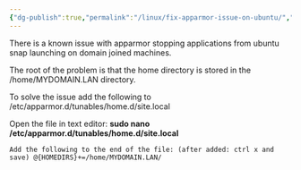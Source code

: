 ```yaml
---
{"dg-publish":true,"permalink":"/linux/fix-apparmor-issue-on-ubuntu/","tags":["public","linux","fix","domain","activedirectory","ubuntu"],"noteIcon":"1","created":"2023-08-15T14:20:14.000+02:00","updated":"2022-12-23T10:22:06.000+01:00"}
---
```


There is a known issue with apparmor stopping applications from ubuntu snap launching on domain joined machines.

The root of the problem is that the home directory is stored in the /home/MYDOMAIN.LAN directory.

To solve the issue add the following to /etc/apparmor.d/tunables/home.d/site.local

Open the file in text editor: **sudo nano /etc/apparmor.d/tunables/home.d/site.local**

```
Add the following to the end of the file: (after added: ctrl x and save) @{HOMEDIRS}+=/home/MYDOMAIN.LAN/
```